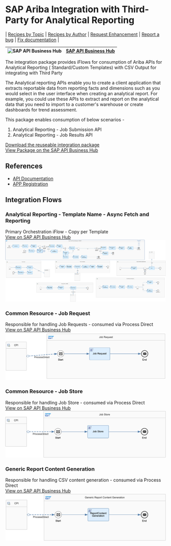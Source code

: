 # SAP Ariba Integration with Third-Party for Analytical Reporting

\| [Recipes by Topic](../../readme.md ) \| [Recipes by Author](../../author.md ) \| [Request Enhancement](https://github.com/SAP-samples/cloud-integration-flow/issues/new?assignees=&labels=Recipe%20Fix,enhancement&template=recipe-request.md&title=ImproveSAP%20Ariba%20Integration%20with%20Third-Party%20for%20Analytical%20Reporting ) \| [Report a bug](https://github.com/SAP-samples/cloud-integration-flow/issues/new?assignees=&labels=Recipe%20Fix,bug&template=bug_report.md&title=Issue%20withSAP%20Ariba%20Integration%20with%20Third-Party%20for%20Analytical%20Reporting ) \| [Fix documentation](https://github.com/SAP-samples/cloud-integration-flow/issues/new?assignees=&labels=Recipe%20Fix,documentation&template=bug_report.md&title=Docu%20fixSAP%20Ariba%20Integration%20with%20Third-Party%20for%20Analytical%20Reporting ) \|

![SAP API Business Hub](https://github.com/SAPAPIBusinessHub.png?size=50 ) | [SAP API Business Hub](https://api.sap.com/allcommunity) |
----|----|

The integration package provides iFlows for consumption of Ariba APIs for Analytical Reporting ( Standard/Custom Templates) with CSV Output for integrating with Third Party

The Analytical reporting APIs enable you to create a client application that extracts reportable data from reporting facts and dimensions such as you would select in the user interface when creating an analytical report. For example, you could use these APIs to extract and report on the analytical data that you need to import to a customer's warehouse or create dashboards for trend assessment.

This package enables consumption of below scenarios -

1. Analytical Reporting - Job Submission API
2. Analytical Reporting - Job Results API

[Download the reuseable integration package](IntegrationwithThird-PartyforAnalyticalReporting.zip)\
[View Package on the SAP API Business Hub](https://api.sap.com/package/SAPAribaAnalyticalReportingIntegrationwithThirdParty/overview)


## References
* [API Documentation](https://api.sap.com/package/SAPAribaOpenAPIs?section=Artifacts)
* [APP Registration](https://developer.ariba.com/api/manage/apps)

## Integration Flows

### Analytical Reporting - Template Name - Async Fetch and Reporting
Primary Orchestration iFlow - Copy per Template\
[View on SAP API Business Hub](https://api.sap.com/integrationflow/Analytical_Reporting_-_Template_Name_-_Async_Fetch_and_Reporting)
![Async Fetch and Reporting](async-fetch-and-reporting.png)

### Common Resource - Job Request
Responsible for handling Job Requests - consumed via Process Direct\
[View on SAP API Business Hub](https://api.sap.com/integrationflow/Common_Resource_-_Job_Request)
![Common Resource - Job Request](common-resource-job-request.png)

### Common Resource - Job Store
Responsible for handling Job Store - consumed via Process Direct\
[View on SAP API Business Hub](https://api.sap.com/integrationflow/Common_Resource_-_Job_Store)
![Common Resource - Job Store](common-resource-job-store.png)

### Generic Report Content Generation
Responsible for handling CSV content generation - consumed via Process Direct\
[View on SAP API Business Hub](https://api.sap.com/integrationflow/Generic_Report_Content_Generation)
![Generic Report Content Generation](generic-report-content-generation.png)

